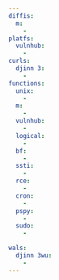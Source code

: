 ```yaml
---
diffis:
  m:
    -
platfs:
  vulnhub:
    -
curls:
  djinn 3:
    -
functions:
  unix:
    -
  m:
    -
  vulnhub:
    -
  logical:
    -
  bf:
    -
  ssti:
    -
  rce:
    -
  cron:
    -
  pspy:
    -
  sudo:
    -

wals:
  djinn 3wu:
    -
---
```

